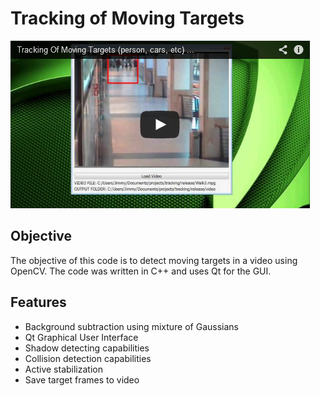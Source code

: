 
Tracking of Moving Targets
==========================

[![Demo Video](resources/videoDemo.png)](http://www.youtube.com/watch?v=By5CWHpuqNg/)

Objective
---------

The objective of this code is to detect moving targets in a video using OpenCV. The code was written in C++ and uses Qt for the GUI.

Features
--------

* Background subtraction using mixture of Gaussians
* Qt Graphical User Interface
* Shadow detecting capabilities
* Collision detection capabilities
* Active stabilization
* Save target frames to video






